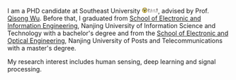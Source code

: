 I am a PHD candidate at Southeast University <img src='./images/seu.jpg' style='width: 2.6em;'>, advised by Prof. [Qisong Wu](https://radio.seu.edu.cn/2018/0423/c19940a467676/page.htm). Before that, I graduated from [School of Electronic and Information Engineering](https://dxy.nuist.edu.cn/), Nanjing University of Information Science and Technology with a bachelor's degree and from the [School of Electronic and Optical Engineering](https://eoe.njupt.edu.cn/), Nanjing University of Posts and Telecommunications with a master's degree.

My research interest includes human sensing, deep learning and signal processing.
